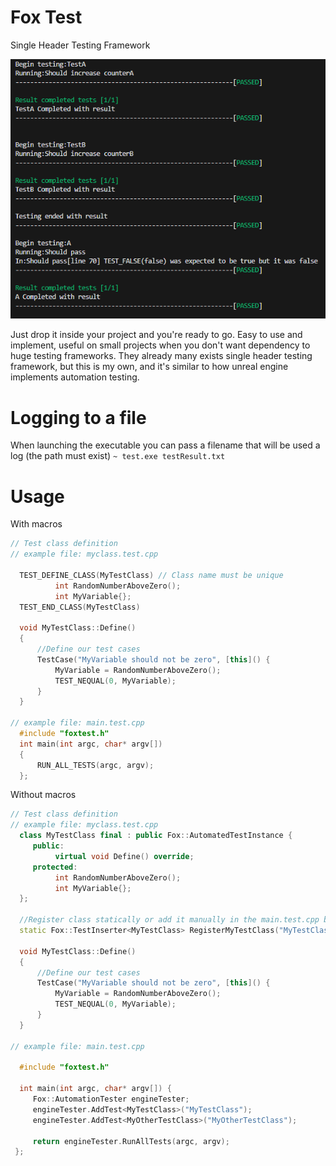 # Fox Test
Single Header Testing Framework

![Alt text](image.png)

Just drop it inside your project and you're ready to go.
Easy to use and implement, useful on small projects when you don't want dependency to huge testing frameworks.
They already many exists single header testing framework, but this is my own, and it's similar to how unreal engine implements automation testing.

# Logging to a file
When launching the executable you can pass a filename that will be used a log (the path must exist)
`~ test.exe testResult.txt`

# Usage

With macros
```cpp
// Test class definition
// example file: myclass.test.cpp

  TEST_DEFINE_CLASS(MyTestClass) // Class name must be unique
          int RandomNumberAboveZero();
          int MyVariable{};
  TEST_END_CLASS(MyTestClass)

  void MyTestClass::Define()
  {
      //Define our test cases
      TestCase("MyVariable should not be zero", [this]() {
          MyVariable = RandomNumberAboveZero();
          TEST_NEQUAL(0, MyVariable);
      }
  }

// example file: main.test.cpp
  #include "foxtest.h"
  int main(int argc, char* argv[])
  {
      RUN_ALL_TESTS(argc, argv);
  };
```

Without macros
```cpp
// Test class definition
// example file: myclass.test.cpp
  class MyTestClass final : public Fox::AutomatedTestInstance {
     public:
          virtual void Define() override;
     protected:
          int RandomNumberAboveZero();
          int MyVariable{};
  };

  //Register class statically or add it manually in the main.test.cpp but not both
  static Fox::TestInserter<MyTestClass> RegisterMyTestClass("MyTestClass");

  void MyTestClass::Define()
  {
      //Define our test cases
      TestCase("MyVariable should not be zero", [this]() {
          MyVariable = RandomNumberAboveZero();
          TEST_NEQUAL(0, MyVariable);
      }
  }

// example file: main.test.cpp

  #include "foxtest.h"

  int main(int argc, char* argv[]) {
     Fox::AutomationTester engineTester;
     engineTester.AddTest<MyTestClass>("MyTestClass");
     engineTester.AddTest<MyOtherTestClass>("MyOtherTestClass");

     return engineTester.RunAllTests(argc, argv);
 };
```


